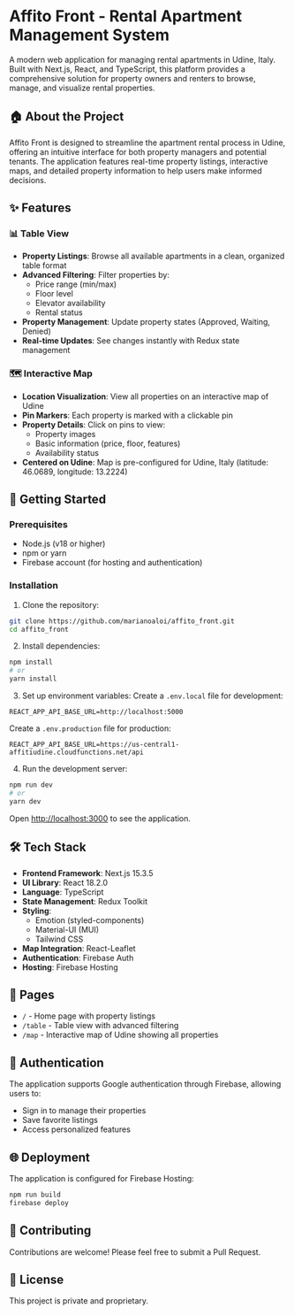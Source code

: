 # Affito Front - Rental Apartment Management System

A modern web application for managing rental apartments in Udine, Italy. Built with Next.js, React, and TypeScript, this platform provides a comprehensive solution for property owners and renters to browse, manage, and visualize rental properties.

## 🏠 About the Project

Affito Front is designed to streamline the apartment rental process in Udine, offering an intuitive interface for both property managers and potential tenants. The application features real-time property listings, interactive maps, and detailed property information to help users make informed decisions.

## ✨ Features

### 📊 Table View
- **Property Listings**: Browse all available apartments in a clean, organized table format
- **Advanced Filtering**: Filter properties by:
  - Price range (min/max)
  - Floor level
  - Elevator availability
  - Rental status
- **Property Management**: Update property states (Approved, Waiting, Denied)
- **Real-time Updates**: See changes instantly with Redux state management

### 🗺️ Interactive Map
- **Location Visualization**: View all properties on an interactive map of Udine
- **Pin Markers**: Each property is marked with a clickable pin
- **Property Details**: Click on pins to view:
  - Property images
  - Basic information (price, floor, features)
  - Availability status
- **Centered on Udine**: Map is pre-configured for Udine, Italy (latitude: 46.0689, longitude: 13.2224)

## 🚀 Getting Started

### Prerequisites
- Node.js (v18 or higher)
- npm or yarn
- Firebase account (for hosting and authentication)

### Installation

1. Clone the repository:
```bash
git clone https://github.com/marianoaloi/affito_front.git
cd affito_front
```

2. Install dependencies:
```bash
npm install
# or
yarn install
```

3. Set up environment variables:
Create a `.env.local` file for development:
```env
REACT_APP_API_BASE_URL=http://localhost:5000
```

Create a `.env.production` file for production:
```env
REACT_APP_API_BASE_URL=https://us-central1-affitiudine.cloudfunctions.net/api
```

4. Run the development server:
```bash
npm run dev
# or
yarn dev
```

Open [http://localhost:3000](http://localhost:3000) to see the application.

## 🛠️ Tech Stack

- **Frontend Framework**: Next.js 15.3.5
- **UI Library**: React 18.2.0
- **Language**: TypeScript
- **State Management**: Redux Toolkit
- **Styling**: 
  - Emotion (styled-components)
  - Material-UI (MUI)
  - Tailwind CSS
- **Map Integration**: React-Leaflet
- **Authentication**: Firebase Auth
- **Hosting**: Firebase Hosting

## 📱 Pages

- `/` - Home page with property listings
- `/table` - Table view with advanced filtering
- `/map` - Interactive map of Udine showing all properties

## 🔐 Authentication

The application supports Google authentication through Firebase, allowing users to:
- Sign in to manage their properties
- Save favorite listings
- Access personalized features

## 🌐 Deployment

The application is configured for Firebase Hosting:

```bash
npm run build
firebase deploy
```

## 🤝 Contributing

Contributions are welcome! Please feel free to submit a Pull Request.

## 📄 License

This project is private and proprietary.
